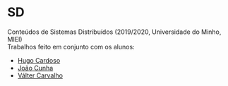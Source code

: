 # SD
Conteúdos de Sistemas Distribuídos (2019/2020, Universidade do Minho, MIEI) <br/>
Trabalhos feito em conjunto com os alunos: <br/>
- [Hugo Cardoso](https://github.com/Abjiri) <br/>
- [João Cunha](https://github.com/Jcc20) <br/>
- [Válter Carvalho](https://github.com/wurzy) <br/>
